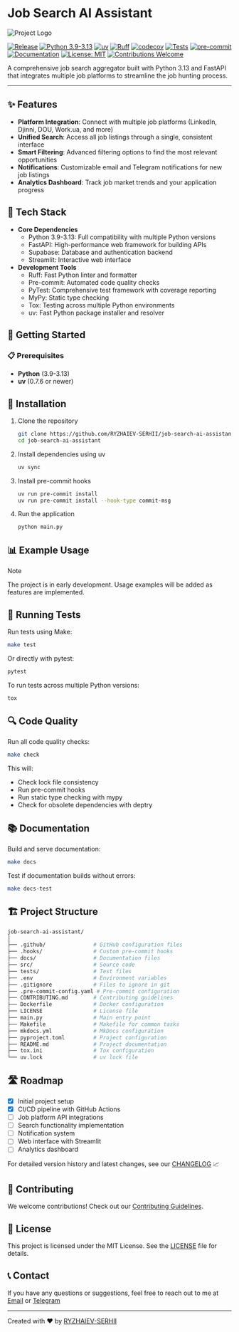 # Job Search AI Assistant

![Project Logo](https://path-to-your-logo.png)

[![Release](https://img.shields.io/github/v/release/RYZHAIEV-SERHII/job-search-ai-assistant)](https://img.shields.io/github/v/release/RYZHAIEV-SERHII/job-search-ai-assistant)
[![Python 3.9-3.13](https://img.shields.io/badge/python-3.9%20%7C%203.10%20%7C%203.11%20%7C%203.12%20%7C%203.13-blue.svg)](https://www.python.org/downloads/)
[![uv](https://img.shields.io/endpoint?url=https://raw.githubusercontent.com/astral-sh/uv/main/assets/badge/v0.json)](https://github.com/astral-sh/uv)
[![Ruff](https://img.shields.io/endpoint?url=https://raw.githubusercontent.com/astral-sh/ruff/main/assets/badge/v2.json)](https://github.com/astral-sh/ruff)
[![codecov](https://codecov.io/gh/RYZHAIEV-SERHII/job-search-ai-assistant/branch/main/graph/badge.svg)](https://codecov.io/gh/RYZHAIEV-SERHII/job-search-ai-assistant)
[![Tests](https://github.com/RYZHAIEV-SERHII/job-search-ai-assistant/actions/workflows/quality_checks.yml/badge.svg)](https://github.com/RYZHAIEV-SERHII/job-search-ai-assistant/actions)
[![pre-commit](https://img.shields.io/badge/pre--commit-enabled-brightgreen?logo=pre-commit)](https://github.com/pre-commit/pre-commit)
[![Documentation](https://img.shields.io/badge/docs-latest-brightgreen.svg)](https://RYZHAIEV-SERHII.github.io/job-search-ai-assistant/)
[![License: MIT](https://img.shields.io/badge/License-MIT-yellow.svg)](https://opensource.org/licenses/MIT)
[![Contributions Welcome](https://img.shields.io/badge/contributions-welcome-brightgreen.svg?style=flat&logo=github)](CONTRIBUTING.md)

A comprehensive job search aggregator built with Python 3.13 and FastAPI that integrates multiple job platforms to streamline the job hunting process.

---

## ✨ Features

- **Platform Integration**: Connect with multiple job platforms (LinkedIn, Djinni, DOU, Work.ua, and more)
- **Unified Search**: Access all job listings through a single, consistent interface
- **Smart Filtering**: Advanced filtering options to find the most relevant opportunities
- **Notifications**: Customizable email and Telegram notifications for new job listings
- **Analytics Dashboard**: Track job market trends and your application progress

## 🔧 Tech Stack

- **Core Dependencies**
  - Python 3.9-3.13: Full compatibility with multiple Python versions
  - FastAPI: High-performance web framework for building APIs
  - Supabase: Database and authentication backend
  - Streamlit: Interactive web interface
- **Development Tools**
  - Ruff: Fast Python linter and formatter
  - Pre-commit: Automated code quality checks
  - PyTest: Comprehensive test framework with coverage reporting
  - MyPy: Static type checking
  - Tox: Testing across multiple Python environments
  - uv: Fast Python package installer and resolver

## 🚀 Getting Started

### 📋 Prerequisites

- **Python** (3.9-3.13)
- **uv** (0.7.6 or newer)

## 🚀 Installation

1. Clone the repository

    ```bash
    git clone https://github.com/RYZHAIEV-SERHII/job-search-ai-assistant.git
    cd job-search-ai-assistant
    ```

2. Install dependencies using uv

    ```bash
    uv sync
    ```

3. Install pre-commit hooks

    ```bash
    uv run pre-commit install
    uv run pre-commit install --hook-type commit-msg
    ```

4. Run the application

    ```bash
    python main.py
    ```

## 📊 Example Usage

> [!NOTE]
> The project is in early development. Usage examples will be added as features are implemented.

## 🧪 Running Tests

Run tests using Make:

```bash
make test
```

Or directly with pytest:

```bash
pytest
```

To run tests across multiple Python versions:

```bash
tox
```

## 🔍 Code Quality

Run all code quality checks:

```bash
make check
```

This will:

- Check lock file consistency
- Run pre-commit hooks
- Run static type checking with mypy
- Check for obsolete dependencies with deptry

## 📚 Documentation

Build and serve documentation:

```bash
make docs
```

Test if documentation builds without errors:

```bash
make docs-test
```

## 🏗️ Project Structure

```bash
job-search-ai-assistant/
│
├── .github/               # GitHub configuration files
├── .hooks/                # Custom pre-commit hooks
├── docs/                  # Documentation files
├── src/                   # Source code
├── tests/                 # Test files
├── .env                   # Environment variables
├── .gitignore             # Files to ignore in git
├── .pre-commit-config.yaml # Pre-commit configuration
├── CONTRIBUTING.md        # Contributing guidelines
├── Dockerfile             # Docker configuration
├── LICENSE                # License file
├── main.py                # Main entry point
├── Makefile               # Makefile for common tasks
├── mkdocs.yml             # MkDocs configuration
├── pyproject.toml         # Project configuration
├── README.md              # Project documentation
├── tox.ini                # Tox configuration
└── uv.lock                # uv lock file
```

## 🛣️ Roadmap

- [x] Initial project setup
- [x] CI/CD pipeline with GitHub Actions
- [ ] Job platform API integrations
- [ ] Search functionality implementation
- [ ] Notification system
- [ ] Web interface with Streamlit
- [ ] Analytics dashboard

For detailed version history and latest changes, see our [CHANGELOG](CHANGELOG.md) 📈

## 🧰️ Contributing

We welcome contributions! Check out our [Contributing Guidelines](CONTRIBUTING.md).

## 📄 License

This project is licensed under the MIT License. See the [LICENSE](LICENSE) file for details.

## 📞 Contact

If you have any questions or suggestions,
feel free to reach out to me at [Email](mailto:rsp89@gmail.com) or [Telegram](https://t.me/CTAJIKEP)

---
Created with ❤️ by [RYZHAIEV-SERHII](https://github.com/RYZHAIEV-SERHII/)
